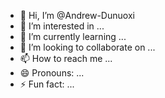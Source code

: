 - 👋 Hi, I’m @Andrew-Dunuoxi
- 👀 I’m interested in ...
- 🌱 I’m currently learning ...
- 💞️ I’m looking to collaborate on ...
- 📫 How to reach me ...
- 😄 Pronouns: ...
- ⚡ Fun fact: ...

<!---
Andrew-Dunuoxi/Andrew-Dunuoxi is a ✨ special ✨ repository because its `README.md` (this file) appears on your GitHub profile.
You can click the Preview link to take a look at your changes.
--->
